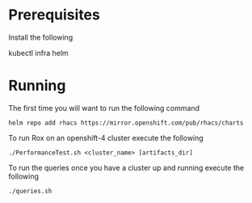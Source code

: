# Prerequisites

Install the following

kubectl
infra
helm

# Running

The first time you will want to run the following command

```
helm repo add rhacs https://mirror.openshift.com/pub/rhacs/charts
````

To run Rox on an openshift-4 cluster execute the following

```
./PerformanceTest.sh <cluster_name> [artifacts_dir]
```

To run the queries once you have a cluster up and running execute the following


```
./queries.sh
```
